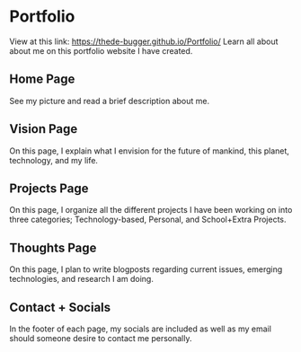 # Portfolio
View at this link: https://thede-bugger.github.io/Portfolio/
Learn all about about me on this portfolio website I have created.
## Home Page
See my picture and read a brief description about me.
## Vision Page
On this page, I explain what I envision for the future of mankind, this planet, technology, and my life.
## Projects Page
On this page, I organize all the different projects I have been working on into three categories; Technology-based, Personal, and School+Extra Projects.
## Thoughts Page
On this page, I plan to write blogposts regarding current issues, emerging technologies, and research I am doing.
## Contact + Socials
In the footer of each page, my socials are included as well as my email should someone desire to contact me personally.
